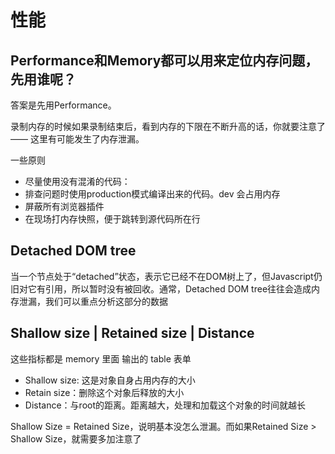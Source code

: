 # 性能





## Performance和Memory都可以用来定位内存问题，先用谁呢？

答案是先用Performance。

录制内存的时候如果录制结束后，看到内存的下限在不断升高的话，你就要注意了 —— 这里有可能发生了内存泄漏。

一些原则

- 尽量使用没有混淆的代码：
- 排查问题时使用production模式编译出来的代码。dev 会占用内存
- 屏蔽所有浏览器插件
- 在现场打内存快照，便于跳转到源代码所在行



## Detached DOM tree



当一个节点处于“detached”状态，表示它已经不在DOM树上了，但Javascript仍旧对它有引用，所以暂时没有被回收。通常，Detached DOM tree往往会造成内存泄漏，我们可以重点分析这部分的数据



## Shallow size | Retained size  | Distance

这些指标都是 memory 里面 输出的 table 表单

- Shallow size: 这是对象自身占用内存的大小
- Retain size：删除这个对象后释放的大小
- Distance：与root的距离。距离越大，处理和加载这个对象的时间就越长



Shallow Size = Retained Size，说明基本没怎么泄漏。而如果Retained Size > Shallow Size，就需要多加注意了





















